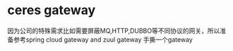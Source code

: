 # ceres gateway
因为公司的特殊需求比如需要屏蔽MQ,HTTP,DUBBO等不同协议的网关，所以准备参考spring cloud gateway and zuul gateway 手撕一个gateway
